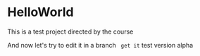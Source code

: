 # HelloWorld
This is a test project directed by the course

And now let's try to edit it in a branch
` get it`
test
version alpha
